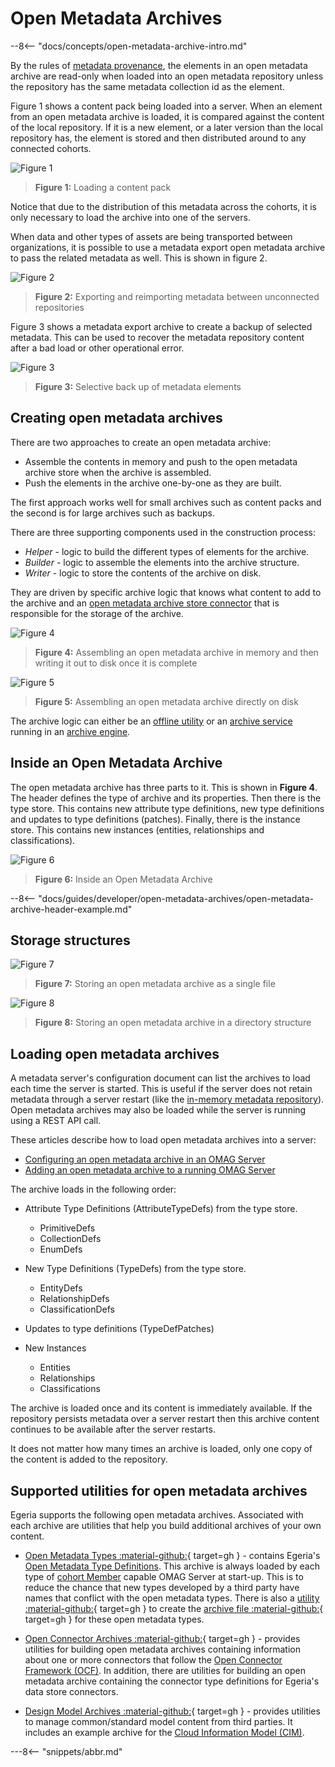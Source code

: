 <!-- SPDX-License-Identifier: CC-BY-4.0 -->
<!-- Copyright Contributors to the ODPi Egeria project. -->
  
# Open Metadata Archives

--8<-- "docs/concepts/open-metadata-archive-intro.md"

By the rules of [metadata provenance](/features/metadata-provenance/overview), the elements in an open metadata archive are read-only when loaded into an open metadata repository unless the repository has the same metadata collection id as the element. 

Figure 1 shows a content pack being loaded into a server.  When an element from an open metadata archive is loaded, it is compared against the content of the local repository. If it is a new element, or a later version than the local repository has, the element is stored and then distributed around to any connected cohorts.  

![Figure 1](open-metadata-archives-use-cases-1.svg)
> **Figure 1:** Loading a content pack

Notice that due to the distribution of this metadata across the cohorts, it is only necessary to load the archive into one of the servers.

When data and other types of assets are being transported between organizations, it is possible to use a metadata export open metadata archive to pass the related metadata as well.  This is shown in figure 2.

![Figure 2](open-metadata-archives-use-cases-2.svg)
> **Figure 2:** Exporting and reimporting metadata between unconnected repositories

Figure 3 shows a metadata export archive to create a backup of selected metadata. This can be used to recover the metadata repository content after a bad load or other operational error.

![Figure 3](open-metadata-archives-use-cases-3.svg)
> **Figure 3:** Selective back up of metadata elements

## Creating open metadata archives

There are two approaches to create an open metadata archive:

- Assemble the contents in memory and push to the open metadata archive store when the archive is assembled.
- Push the elements in the archive one-by-one as they are built.

The first approach works well for small archives such as content packs and the second is for large archives such as backups.

There are three supporting components used in the construction process:

- *Helper* - logic to build the different types of elements for the archive.
- *Builder* - logic to assemble the elements into the archive structure.
- *Writer* - logic to store the contents of the archive on disk.

They are driven by specific archive logic that knows what content to add to the archive and an [open metadata archive store connector](/concepts/open-metadata-archive-store-connector) that is responsible for the storage of the archive.


![Figure 4](/guides/developer/open-metadata-archives/in-memory-archive-construction.svg)
> **Figure 4:** Assembling an open metadata archive in memory and then writing it out to disk once it is complete


![Figure 5](/guides/developer/open-metadata-archives/on-disk-archive-construction.svg)
> **Figure 5:** Assembling an open metadata archive directly on disk

The archive logic can either be an [offline utility](#supported-utilities-for-open-metadata-archives) or an [archive service](/guides/developer/archive-services/overview) running in an [archive engine](/concepts/archive-engine).

## Inside an Open Metadata Archive

The open metadata archive has three parts to it.  This is shown in **Figure 4**. The header defines the type of archive and its properties.  Then there is the type store. This contains new attribute type definitions, new type definitions and updates to type definitions (patches).  Finally, there is the instance store. This contains new instances (entities, relationships and classifications).

![Figure 6](/guides/developer/open-metadata-archives/open-metadata-archive-structure.svg)
> **Figure 6:** Inside an Open Metadata Archive

--8<-- "docs/guides/developer/open-metadata-archives/open-metadata-archive-header-example.md"

## Storage structures

![Figure 7](/guides/developer/open-metadata-archives/file-based-open-metadata-archive-storage.svg)
> **Figure 7:** Storing an open metadata archive as a single file

![Figure 8](/guides/developer/open-metadata-archives/directory-based-open-metadata-archive-storage.svg)
> **Figure 8:** Storing an open metadata archive in a directory structure

## Loading open metadata archives

A metadata server's configuration document can list the archives to load each time the server is started.  This is useful if the server does not retain metadata through a server restart (like the [in-memory metadata repository](/connectors/repository/in-memory)).  Open metadata archives may also be loaded while the server is running using a REST API call.

These articles describe how to load open metadata archives into a server:

- [Configuring an open metadata archive in an OMAG Server](/concepts/open-metadata-archive/#configuring-metadata-to-load-on-startup)
- [Adding an open metadata archive to a running OMAG Server](/concepts/open-metadata-archive/#adding-archive-to-running-server)


The archive loads in the following order:

- Attribute Type Definitions (AttributeTypeDefs) from the type store.

  - PrimitiveDefs
  - CollectionDefs
  - EnumDefs
  
- New Type Definitions (TypeDefs) from the type store.

  - EntityDefs
  - RelationshipDefs
  - ClassificationDefs
  
- Updates to type definitions (TypeDefPatches)

- New Instances

  - Entities
  - Relationships
  - Classifications
  
The archive is loaded once and its content is immediately available.
If the repository persists metadata over a server restart then this archive content
continues to be available after the server restarts.

It does not matter how many times an archive is loaded, only one copy of the content is
added to the repository.


## Supported utilities for open metadata archives

Egeria supports the following open metadata archives.  Associated with each archive
are utilities that help you build additional archives of your own content.

- [Open Metadata Types :material-github:](https://github.com/odpi/egeria/tree/main/open-metadata-resources/open-metadata-archives/open-metadata-types){ target=gh } - contains Egeria's [Open Metadata Type Definitions](/types).  This archive is always loaded by each type of [cohort Member](/concepts/cohort-member) capable OMAG Server at start-up.  This is to reduce the chance that new types developed by a third party have names that conflict with the open metadata types. There is also a [utility :material-github:](https://github.com/odpi/egeria/tree/main/open-metadata-resources/open-metadata-archives/open-metadata-types-utility){ target=gh } to create the [archive file :material-github:](https://github.com/odpi/egeria/blob/main/content-packs/OpenMetadataTypes.json){ target=gh } for these open metadata types.

- [Open Connector Archives :material-github:](https://github.com/odpi/egeria/tree/main/open-metadata-resources/open-metadata-archives/open-connector-archives){ target=gh } - provides utilities for building open metadata archives containing information about one or more connectors that follow the [Open Connector Framework (OCF)](/frameworks/ocf/overview).  In addition, there are utilities for building an open metadata archive containing the connector type definitions for Egeria's data store connectors.

- [Design Model Archives :material-github:](https://github.com/odpi/egeria/tree/main/open-metadata-resources/open-metadata-archives/design-model-archives){ target=gh } - provides utilities to manage common/standard model content from third parties.  It includes
an example archive for the [Cloud Information Model (CIM)](https://cloudinformationmodel.org).


---8<-- "snippets/abbr.md"

